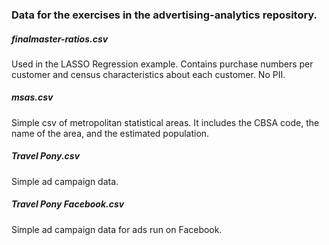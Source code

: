 ### Data for the exercises in the advertising-analytics repository.


##### finalmaster-ratios.csv
Used in the LASSO Regression example. Contains purchase numbers per customer and census characteristics about each customer. No PII.


##### msas.csv
Simple csv of metropolitan statistical areas. It includes the CBSA code, the name of the area, and the estimated population.


##### Travel Pony.csv
Simple ad campaign data.


##### Travel Pony Facebook.csv
Simple ad campaign data for ads run on Facebook. 
